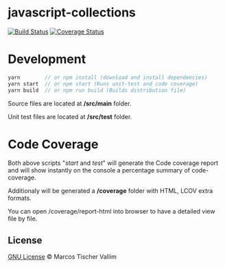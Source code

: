 # javascript-collections
[![Build Status](https://travis-ci.org/mvallim/javascript-collections.svg?branch=master)](ttps://travis-ci.org/mvallim/javascript-collections?branch=master)
[![Coverage Status](https://coveralls.io/repos/github/mvallim/javascript-collections/badge.svg?branch=master)](https://coveralls.io/github/mvallim/javascript-collections?branch=master)



# Development

```js
yarn        // or npm install (download and install dependencies)
yarn start  // or npm start (Runs unit-test and code coverage)
yarn build  // or npm run build (Builds distribution file)
```

Source files are located at **/src/main** folder.

Unit test files are located at **/src/test** folder.

# Code Coverage

Both above scripts "_start_ and _test_" will generate the Code coverage report and will show instantly on the console a percentage summary of code-coverage.

Additionaly will be generated a **/coverage** folder with HTML, LCOV extra formats.

You can open /coverage/report-html into browser to have a detailed view file by file.

## License
[GNU License](LICENSE) © Marcos Tischer Vallim
